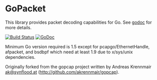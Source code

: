 # GoPacket

This library provides packet decoding capabilities for Go.
See [godoc](https://godoc.org/github.com/randomizedcoder/gopacket) for more details.

[![Build Status](https://travis-ci.org/randomizedcoder/gopacket.svg?branch=master)](https://travis-ci.org/randomizedcoder/gopacket)
[![GoDoc](https://godoc.org/github.com/randomizedcoder/gopacket?status.svg)](https://godoc.org/github.com/randomizedcoder/gopacket)

Minimum Go version required is 1.5 except for pcapgo/EthernetHandle, afpacket, and bsdbpf which need at least 1.9 due to x/sys/unix dependencies.

Originally forked from the gopcap project written by Andreas
Krennmair <ak@synflood.at> (http://github.com/akrennmair/gopcap).
